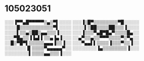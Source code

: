 # 105023051




░░░▐▀▀▄█▀▀▀▀▀▒▄▒▀▌░░░░
░░░▐▒█▀▒▒▒▒▒▒▒▒▀█░░░░░
░░░░█▒▒▒▒▒▒▒▒▒▒▒▀▌░░░░
░░░░▌▒██▒▒▒▒██▒▒▒▐░░░░
░░░░▌▒▒▄▒██▒▄▄▒▒▒▐░░░░
░░░▐▒▒▒▀▄█▀█▄▀▒▒▒▒█▄░░
░░░▀█▄▒▒▐▐▄▌▌▒▒▄▐▄▐░░░
░░▄▀▒▒▄▒▒▀▀▀▒▒▒▒▀▒▀▄░░
░░█▒▀█▀▌▒▒▒▒▒▄▄▄▐▒▒▐░░
░░░▀▄▄▌▌▒▒▒▒▐▒▒▒▀▒▒▐░░
░░░░░░░▐▌▒▒▒▒▀▄▄▄▄▄▀░░
░░░░░░░░▐▄▒▒▒▒▒▒▒▒▐░░░
░░░░░░░░▌▒▒▒▒▄▄▒▒▒▐░░░
